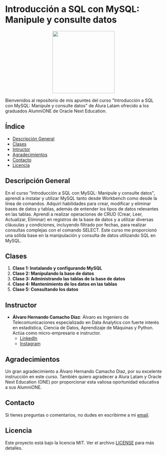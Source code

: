 # Introducción a SQL con MySQL: Manipule y consulte datos

<p align="center">
  <img src="https://www.aluracursos.com/assets/img/imersoes/alura-latam-logo.1686744883.png" width="200">
</p>

Bienvenidos al repositorio de mis apuntes del curso "Introducción a SQL con MySQL: Manipule y consulte datos" de Alura Latam ofrecido a los graduados AlumniONE de Oracle Next Education.

## Índice

- [Descripción General](#descripción-general)
- [Clases](#clases)
- [Intructor](#instructor)
- [Agradecimientos](#agradecimientos)
- [Contacto](#contacto)
- [Licencia](#licencia)

## Descripción General

En el curso "Introducción a SQL con MySQL: Manipule y consulte datos", aprendí a instalar y utilizar MySQL tanto desde Workbench como desde la línea de comandos. Adquirí habilidades para crear, modificar y eliminar bases de datos y tablas, además de entender los tipos de datos relevantes en las tablas. Aprendí a realizar operaciones de CRUD (Crear, Leer, Actualizar, Eliminar) en registros de la base de datos y a utilizar diversas cláusulas y condiciones, incluyendo filtrado por fechas, para realizar consultas complejas con el comando SELECT. Este curso me proporcionó una sólida base en la manipulación y consulta de datos utilizando SQL en MySQL.

## Clases

1. **Clase 1: Instalando y configurando MySQL**
2. **Clase 2: Manipulando la base de datos**
3. **Clase 3: Administrando las tablas de la base de datos**
4. **Clase 4: Mantenimiento de los datos en las tablas**
5. **Clase 5: Consultando los datos**

## Instructor

- **Álvaro Hernando Camacho Diaz**: Álvaro es Ingeniero de Telecomunicaciones especializado en Data Analytics con fuerte interés en estadística, Ciencia de Datos, Aprendizaje de Máquinas y Python. Actúa como micro-empresario e instructor.
    - [LinkedIn](https://www.linkedin.com/in/ahcamachod/)
    - [Instagram](https://www.instagram.com/ahcamachod/)

## Agradecimientos

Un gran agradecimiento a Álvaro Hernando Camacho Diaz, por su excelente instrucción en este curso. También quiero agradecer a Alura Latam y Oracle Next Education (ONE) por proporcionar esta valiosa oportunidad educativa a sus AlumniONE.

## Contacto

Si tienes preguntas o comentarios, no dudes en escribirme a mi [email](mailto:contact@thayrov.com).

## Licencia

Este proyecto está bajo la licencia MIT. Ver el archivo [LICENSE](LICENSE) para más detalles.
